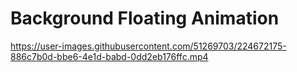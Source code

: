 # Background Floating Animation

https://user-images.githubusercontent.com/51269703/224672175-886c7b0d-bbe6-4e1d-babd-0dd2eb176ffc.mp4

